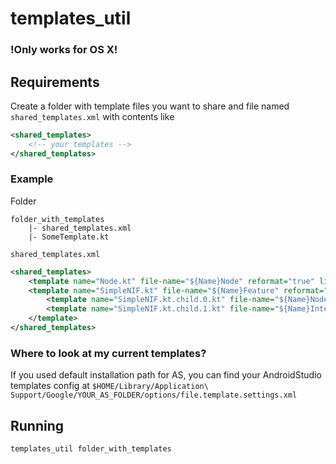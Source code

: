 # templates_util

### !Only works for OS X!

## Requirements
Create a folder with template files you want to share and file named `shared_templates.xml` with contents like

```xml
<shared_templates>
    <!-- your templates -->
</shared_templates>
```

### Example
Folder
```
folder_with_templates
	|- shared_templates.xml
	|- SomeTemplate.kt
```
`shared_templates.xml`
```xml
<shared_templates>
    <template name="Node.kt" file-name="${Name}Node" reformat="true" live-template-enabled="false"/>
    <template name="SimpleNIF.kt" file-name="${Name}Feature" reformat="true" live-template-enabled="false">
        <template name="SimpleNIF.kt.child.0.kt" file-name="${Name}Node" reformat="true" live-template-enabled="false" />
        <template name="SimpleNIF.kt.child.1.kt" file-name="${Name}Interactor" reformat="true" live-template-enabled="false" />
    </template>
</shared_templates>
```
### Where to look at my current templates?
If you used default installation path for AS, you can find your AndroidStudio templates config at 
`$HOME/Library/Application\ Support/Google/YOUR_AS_FOLDER/options/file.template.settings.xml`

## Running

```sh
templates_util folder_with_templates
```
